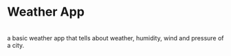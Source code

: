 # Weather App
<br>
a basic weather app that tells about weather, humidity, wind and pressure of a city.
